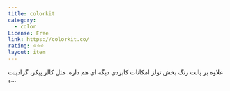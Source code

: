 ```yaml
---
title: colorkit
category:
  - color
License: Free
link: https://colorkit.co/
rating: ⭐⭐⭐
layout: item
---
```



علاوه بر پالت رنگ بخش تولز امکانات کابردی دیگه ای هم داره. مثل کالر پیکر، گرادینت و…